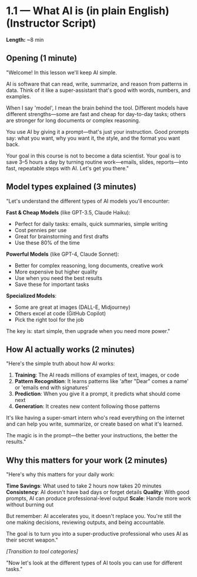 # 1.1 — What AI is (in plain English) (Instructor Script)

**Length:** ~8 min

## Opening (1 minute)

"Welcome! In this lesson we'll keep AI simple.

AI is software that can read, write, summarize, and reason from patterns in data. Think of it like a super-assistant that's good with words, numbers, and examples.

When I say 'model', I mean the brain behind the tool. Different models have different strengths—some are fast and cheap for day-to-day tasks; others are stronger for long documents or complex reasoning.

You use AI by giving it a prompt—that's just your instruction. Good prompts say: what you want, why you want it, the style, and the format you want back.

Your goal in this course is not to become a data scientist. Your goal is to save 3–5 hours a day by turning routine work—emails, slides, reports—into fast, repeatable steps with AI. Let's get you there."

## Model types explained (3 minutes)

"Let's understand the different types of AI models you'll encounter:

**Fast & Cheap Models** (like GPT-3.5, Claude Haiku):

- Perfect for daily tasks: emails, quick summaries, simple writing
- Cost pennies per use
- Great for brainstorming and first drafts
- Use these 80% of the time

**Powerful Models** (like GPT-4, Claude Sonnet):

- Better for complex reasoning, long documents, creative work
- More expensive but higher quality
- Use when you need the best results
- Save these for important tasks

**Specialized Models**:

- Some are great at images (DALL-E, Midjourney)
- Others excel at code (GitHub Copilot)
- Pick the right tool for the job

The key is: start simple, then upgrade when you need more power."

## How AI actually works (2 minutes)

"Here's the simple truth about how AI works:

1. **Training**: The AI reads millions of examples of text, images, or code
2. **Pattern Recognition**: It learns patterns like 'after "Dear" comes a name' or 'emails end with signatures'
3. **Prediction**: When you give it a prompt, it predicts what should come next
4. **Generation**: It creates new content following those patterns

It's like having a super-smart intern who's read everything on the internet and can help you write, summarize, or create based on what it's learned.

The magic is in the prompt—the better your instructions, the better the results."

## Why this matters for your work (2 minutes)

"Here's why this matters for your daily work:

**Time Savings**: What used to take 2 hours now takes 20 minutes
**Consistency**: AI doesn't have bad days or forget details
**Quality**: With good prompts, AI can produce professional-level output
**Scale**: Handle more work without burning out

But remember: AI accelerates you, it doesn't replace you. You're still the one making decisions, reviewing outputs, and being accountable.

The goal is to turn you into a super-productive professional who uses AI as their secret weapon."

_[Transition to tool categories]_

"Now let's look at the different types of AI tools you can use for different tasks."
